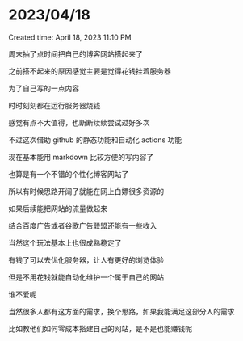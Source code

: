 # 2023/04/18

Created time: April 18, 2023 11:10 PM

周末抽了点时间把自己的博客网站搭起来了

之前搭不起来的原因感觉主要是觉得花钱挂着服务器

为了自己写的一点内容

时时刻刻都在运行服务器烧钱

感觉有点不大值得，也断断续续尝试过好多次

不过这次借助 github 的静态功能和自动化 actions 功能

现在基本能用 markdown 比较方便的写内容了

也算是有一个不错的个性化博客网站了

所以有时候思路开阔了就能在网上白嫖很多资源的

如果后续能把网站的流量做起来

结合百度广告或者谷歌广告联盟还能有一些收入

当然这个玩法基本上也很成熟稳定了

有钱了可以去优化服务器，让人有更好的浏览体验

但是不用花钱就能自动化维护一个属于自己的网站

谁不爱呢

当然很多人都有这方面的需求，换个思路，如果我能满足这部分人的需求

比如教他们如何零成本搭建自己的网站，是不是也能赚钱呢